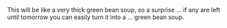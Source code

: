 This will be like a very thick green bean soup, so a surprise ... if any are left until tomorrow you can easily turn it into a ... green bean soup.